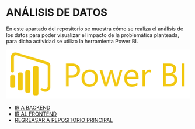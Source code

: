 # ANÁLISIS DE DATOS 
En este apartado del repositorio se muestra cómo se realiza el análisis de los datos para poder visualizar el impacto de la problemática planteada, para dicha actividad se utilizo la herramienta Power BI.




![POWER BI](../images/PowerBI-Logo.png)

- [IR A BACKEND](../Backend/README.md)
- [IR AL FRONTEND](../Frontend/README.md)
- [REGREASAR A REPOSITORIO PRINCIPAL](../README.md)
